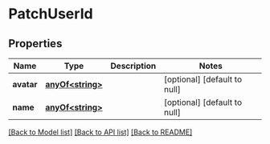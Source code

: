 # PatchUserId
## Properties

Name | Type | Description | Notes
------------ | ------------- | ------------- | -------------
**avatar** | [**anyOf&lt;string&gt;**](anyOf&lt;string&gt;.md) |  | [optional] [default to null]
**name** | [**anyOf&lt;string&gt;**](anyOf&lt;string&gt;.md) |  | [optional] [default to null]

[[Back to Model list]](../README.md#documentation-for-models) [[Back to API list]](../README.md#documentation-for-api-endpoints) [[Back to README]](../README.md)

